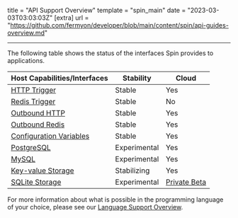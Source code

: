title = "API Support Overview"
template = "spin_main"
date = "2023-03-03T03:03:03Z"
[extra]
url = "https://github.com/fermyon/developer/blob/main/content/spin/api-guides-overview.md"

---

The following table shows the status of the interfaces Spin provides to applications.

| Host Capabilities/Interfaces           | Stability  |    Cloud    |
|----------------------------------------|----------|-------|
| [HTTP Trigger](/spin/http-trigger)                          | Stable   | Yes   |
| [Redis Trigger](/spin/redis-trigger)                         | Stable   | No  |
| [Outbound HTTP](/spin/http-outbound)                          | Stable   | Yes   |
| [Outbound Redis](/spin/redis-outbound)                         | Stable  | Yes   |
| [Configuration Variables](/spin/variables)                      | Stable | Yes |
| [PostgreSQL](/spin/rdbms-storage)                             | Experimental | Yes |
| [MySQL](/spin/rdbms-storage)                                  | Experimental | Yes |
| [Key-value Storage](/spin/kv-store-api-guide)                      | Stabilizing | Yes |
| [SQLite Storage](/spin/sqlite-api-guide)                      | Experimental | [Private Beta](../cloud/sqlite-storage.md) |

For more information about what is possible in the programming language of your choice, please see our [Language Support Overview](/spin/language-support-overview).

